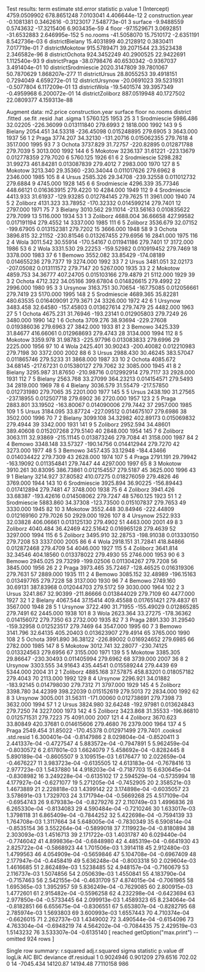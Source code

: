 Test results: 
                  term     estimate   std.error   statistic       p.value
1          (Intercept) 4759.0509902 678.8651248   7.0103041  4.406644e-12
2    construction.year   -0.1081381   0.3462616  -0.3123017  7.548773e-01
3              surface   -9.9488559   0.5743632 -17.3215406  6.903435e-59
4                floor  -97.1529671   3.0692851 -31.6532883 2.646995e-152
5             no.rooms  -41.5058070  15.7510172  -2.6351191  8.542736e-03
6      districtBielany   15.4031899  40.2128912   0.3830411  7.017719e-01
7      districtMokotow  915.5789471  39.2071544  23.3523438  2.346582e-96
8       districtOchota  924.3452249  40.2900525  22.9422691  1.112540e-93
9        districtPraga  -38.0798476  40.6530342  -0.9367037  3.491404e-01
10 districtSrodmiescie 2020.3147809  39.7801067  50.7870629 1.868207e-277
11       districtUrsus   28.8055253  39.4918151   0.7294049  4.659272e-01
12     districtUrsynow  -20.0691023  39.5231931  -0.5077804  6.117209e-01
13        districtWola  -19.5401574  39.3957349  -0.4959968  6.200072e-01
14    districtZoliborz  887.0519948  40.1727502  22.0809377  4.159313e-88

 Augment data: 
     m2.price construction.year surface floor no.rooms    district  .fitted  .se.fit     .resid        .hat   .sigma
1    5760.125              1953      25     3        1 Srodmiescie 5986.486 32.02205 -226.36099 0.013111840 279.6993
2    1818.000              1992     143     9        5     Bielany 2054.451 34.53318 -236.45098 0.015248895 279.6905
3    3643.000              1937      56     1        2       Praga 3774.207 34.32130 -131.20716 0.015062355 279.7618
4    3517.000              1995      93     7        3      Ochota 3737.829 31.72757 -220.82895 0.012871788 279.7039
5    3013.000              1992     144     6        5     Mokotow 3236.137 31.61221 -223.13679 0.012778359 279.7020
6    5760.125              1926      61     6        2 Srodmiescie 5298.282 31.99273  461.84281 0.013087839 279.4012
7    2983.000              1970     127     8        5     Mokotow 3213.340 29.35360 -230.34044 0.011017626 279.6962
8    2346.000              1985     105     8        4       Ursus 2585.326 29.34708 -239.32558 0.011012732 279.6884
9    4745.000              1928     145     6        6 Srodmiescie 4296.339 35.77346  448.66121 0.016363915 279.4220
10   4284.000              1949     112     9        4 Srodmiescie 4413.933 31.61937 -129.93285 0.012784145 279.7625
11   3961.000              1940      74     5        2    Zoliborz 4131.323 33.78952 -170.32332 0.014599214 279.7401
12   2797.000              1971      75     7        3     Bielany 3010.562 29.11014 -213.56163 0.010835622 279.7099
13   5116.000              1934      53     1        3    Zoliborz 4688.004 36.66658  427.99582 0.017191194 279.4552
14   3337.000              1985     111     6        5    Zoliborz 3536.679 32.07152 -199.67905 0.013152381 279.7202
15   3666.000              1948      58     9        3      Ochota 3896.815 32.21152 -230.81546 0.013267455 279.6956
16   2841.000              1975     116     2        4        Wola 3011.542 30.55914 -170.54167 0.011941186 279.7401
17   3172.000              1986      53     6        2        Wola 3331.530 29.22253 -159.52982 0.010919452 279.7469
18   3378.000              1983      37     6        1      Bemowo 3552.082 33.85429 -174.08189 0.014655236 279.7377
19   3274.000              1992      33     7        2       Ursus 3481.051 32.02173 -207.05082 0.013111572 279.7147
20   5267.000              1935      33     2        2     Mokotow 4859.753 34.36777  407.24705 0.015103166 279.4879
21   5112.000              1929      39     3        2      Ochota 4712.322 34.05166  399.67804 0.014826615 279.4992
22   2996.000              1980      95     3        3     Ursynow 3163.751 30.70654 -167.75085 0.012056661 279.7419
23   5170.000              1995     148     2        5 Srodmiescie 4689.365 35.82281  480.63535 0.016409091 279.3671
24   3326.000              1972      42     6        1     Ursynow 3483.458 32.64580 -157.45803 0.013627614 279.7479
25   4482.000              1963      27     5        1      Ochota 4675.231 31.76946 -193.23141 0.012905803 279.7249
26   3480.000              1990     142     1        6      Ochota 3709.276 38.93694 -229.27608 0.019386036 279.6963
27   3842.000              1933      81     2        3      Bemowo 3425.339 31.84677  416.66061 0.012968693 279.4743
28   3134.000              1994     112     8        5     Mokotow 3359.978 31.98783 -225.97796 0.013083833 279.6996
29   2225.000              1956      97    10        4        Wola 2425.401 30.90243 -200.40082 0.012210983 279.7198
30   3372.000              2002      88     6        3       Ursus 2988.430 30.46245  383.57047 0.011865746 279.5233
31   3868.000              1987      33    10        2      Ochota 4085.672 34.68145 -217.67231 0.015380127 279.7062
32   3085.000              1945      41     8        2     Bielany 3295.987 31.87650 -210.98716 0.012992914 279.7117
33   2928.000              1931     112     7        5     Bielany 2563.768 33.27099  364.23213 0.014154571 279.5493
34   2819.000              1969      78     6        4     Bielany 3036.579 31.55479 -217.57850 0.012731980 279.7065
35   2201.000              1977     145     5        5       Ursus 2438.190 31.27565 -237.18955 0.012507718 279.6902
36   2720.000              1957     123     2        5       Praga 2883.801 33.19502 -163.80067 0.014090006 279.7442
37   2957.000              1985     109     1        5       Ursus 3184.095 33.87724 -227.09512 0.014675107 279.6986
38   3502.000              1996      70     7        2     Bielany 3099.108 34.32982  402.89173 0.015069832 279.4944
39   3342.000              1931     141     9        5    Zoliborz 2952.594 34.48601  389.40608 0.015207268 279.5140
40   2848.000              1954     145     7        6    Zoliborz 3063.111 32.93869 -215.11145 0.013873246 279.7084
41   3158.000              1987      84     2        4      Bemowo 3348.148 33.57327 -190.14756 0.014412944 279.7270
42   3273.000              1977      48     5        3      Bemowo 3457.435 33.12948 -184.43466 0.014034422 279.7309
43   2628.000              1974     107     5        4       Praga 2791.191 29.79942 -163.19092 0.011354841 279.7447
44   4297.000              1997      65     8        3     Mokotow 3910.261 30.83095  386.73861 0.012154557 279.5187
45   3625.000              1996      43     9        1     Bielany 3214.927 37.80582  410.07275 0.018276059 279.4826
46   3769.000              1944     143    10        6 Srodmiescie 3925.894 36.90225 -156.89443 0.017412894 279.7481
47   3748.000              1938      75     6        4    Zoliborz 3941.426 33.68387 -193.42616 0.014508062 279.7247
48   5760.125              1923      51     1        2 Srodmiescie 5883.860 34.37308 -123.73500 0.015107837 279.7653
49   3330.000              1945      82    10        3     Mokotow 3552.448 30.84946 -222.44809 0.012169160 279.7026
50   2929.000              1926     107     8        4     Ursynow 2522.933 32.03828  406.06661 0.013125130 279.4902
51   4463.000              2001      49     8        3    Zoliborz 4040.484 36.42469  422.51642 0.016965128 279.4639
52   3297.000              1994     115     6        5    Zoliborz 3495.910 32.28753 -198.91038 0.013330150 279.7208
53   3337.000              2005      86     6        4        Wola 2918.151 31.72841  418.84866 0.012872468 279.4709
54   4046.000              1927     115     5        4    Zoliborz 3641.814 32.34546  404.18560 0.013378022 279.4930
55   2746.000              1953      90     6        3      Bemowo 2945.025 29.73299 -199.02506 0.011304267 279.7208
56   3845.000              1956      26     2        2       Praga 3973.465 35.72467 -128.46525 0.016319306 279.7631
57   2889.000              1935     111     2        4      Bemowo 3085.152 32.48989 -196.15163 0.013497765 279.7228
58   3137.000              1930      96     7        4      Bemowo 2749.160 30.69131  387.83968 0.012044703 279.5172
59   3030.000              1964     102     2        3       Ursus 3241.867 32.90399 -211.86666 0.013844029 279.7109
60   4477.000              1927      32     1        2     Bielany 4067.544 37.15414  409.45588 0.017651421 279.4837
61   3567.000              1948      28     5        1     Ursynow 3722.490 31.71955 -155.49029 0.012865285 279.7491
62   2445.000              1938     101     8        3        Wola 2623.364 33.27275 -178.36362 0.014156072 279.7350
63   2732.000              1935      82     7        3       Praga 2891.330 31.29540 -159.32958 0.012523517 279.7469
64   3547.000              1995      60     7        3      Bemowo 3141.796 32.64135  405.20403 0.013623907 279.4914
65   3765.000              1990     108     2        5      Ochota 3991.890 36.38122 -226.89002 0.016924652 279.6985
66   2782.000              1985     147     8        5     Mokotow 3012.741 32.28077 -230.74125 0.013324563 279.6956
67   3155.000              1971     139     5        5     Mokotow 3385.305 29.86647 -230.30493 0.011405994 279.6962
68   3739.000              2007      36     8        2     Ursynow 3303.555 34.91643  435.44541 0.015589244 279.4439
69   5344.000              2004      31     2        1    Zoliborz 4885.168 37.57875  458.83201 0.018057182 279.4043
70   2113.000              1992     129     8        4     Ursynow 2296.921 34.01882 -183.92145 0.014798030 279.7312
71   3797.000              1929     145     4        5    Zoliborz 3398.780 34.42399  398.22039 0.015152619 279.5013
72   2834.000              1992      62     8        3     Ursynow 3005.001 31.56311 -171.00060 0.012738691 279.7398
73   3632.000              1994      57     1        2       Ursus 3824.980 32.64248 -192.97981 0.013624843 279.7250
74   3227.000              1973     142     4        5    Zoliborz 3423.868 31.35533 -196.86810 0.012571531 279.7223
75   4091.000              2007     121     4        4    Zoliborz 3670.623 33.80849  420.37681 0.014615606 279.4680
76   2379.000              1964     137     4        5       Praga 2549.454 31.85022 -170.45378 0.012971499 279.7401
          .cooksd .std.resid
1    6.300401e-04 -0.8147986
2    8.029804e-04 -0.8520411
3    2.441337e-04 -0.4727547
4    5.883572e-04 -0.7947891
5    5.962459e-04 -0.8030572
6    2.617801e-03  1.6624079
7    5.458692e-04 -0.8282445
8    5.890189e-04 -0.8605507
9    3.109515e-03  1.6176477
10   2.022659e-04 -0.4676227
11   3.983723e-04 -0.6135505
12   4.613183e-04 -0.7678416
13   2.977723e-03  1.5437880
14   4.918203e-04 -0.7187703
15   6.630645e-04 -0.8308982
16   3.249228e-04 -0.6135102
17   2.594529e-04 -0.5735994
18   4.177927e-04 -0.6271077
19   5.271205e-04 -0.7452905
20   2.358521e-03  1.4673889
21   2.228818e-03  1.4399142
22   3.174898e-04 -0.6035057
23   3.578691e-03  1.7329703
24   3.171794e-04 -0.5669268
25   4.517109e-04 -0.6954743
26   9.679383e-04 -0.8279276
27   2.110749e-03  1.4996836
28   6.265330e-04 -0.8134083
29   4.590484e-04 -0.7210246
30   1.633017e-03  1.3798118
31   6.865409e-04 -0.7844252
32   5.422698e-04 -0.7594139
33   1.764708e-03  1.3117664
34   5.648005e-04 -0.7830349
35   6.590814e-04 -0.8535154
36   3.552264e-04 -0.5899018
37   7.119923e-04 -0.8180894
38   2.303093e-03  1.4516713
39   2.171722e-03  1.4031787
40   6.029440e-04 -0.7746042
41   4.899836e-04 -0.6848980
42   4.485319e-04 -0.6641930
43   2.825722e-04 -0.5868923
44   1.701506e-03  1.3914118
45   2.912480e-03  1.4799563
46   4.054909e-04 -0.5659846
47   5.104708e-04 -0.6967409
48   2.177947e-04 -0.4458419
49   5.636248e-04 -0.8003318
50   2.029604e-03  1.4616685
51   2.862489e-03  1.5238485
52   4.948157e-04 -0.7160679
53   2.116737e-03  1.5074856
54   2.050639e-03  1.4550841
55   4.183790e-04 -0.7157463
56   2.542155e-04 -0.4631709
57   4.874015e-04 -0.7061965
58   1.695365e-03  1.3952957
59   5.836249e-04 -0.7629085
60   2.800915e-03  1.4772601
61   2.915482e-04 -0.5596258
62   4.232298e-04 -0.6423694
63   2.977850e-04 -0.5733445
64   2.099913e-03  1.4589323
65   8.234064e-04 -0.8182851
66   6.655675e-04 -0.8306551
67   5.653807e-04 -0.8282795
68   2.785974e-03  1.5693803
69   3.600993e-03  1.6557443
70   4.710374e-04 -0.6626015
71   2.262737e-03  1.4349002
72   3.490544e-04 -0.6154096
73   4.763304e-04 -0.6948219
74   4.564202e-04 -0.7084435
75   2.429519e-03  1.5143232
76   3.533307e-04 -0.6135140
 [ reached getOption("max.print") -- omitted 924 rows ]

 Single row summary: 
  r.squared adj.r.squared    sigma statistic p.value df    logLik      AIC      BIC deviance df.residual
1 0.9024946      0.901209 279.6516    702.02       0 14 -7045.434 14120.87 14194.48 77110158         986
